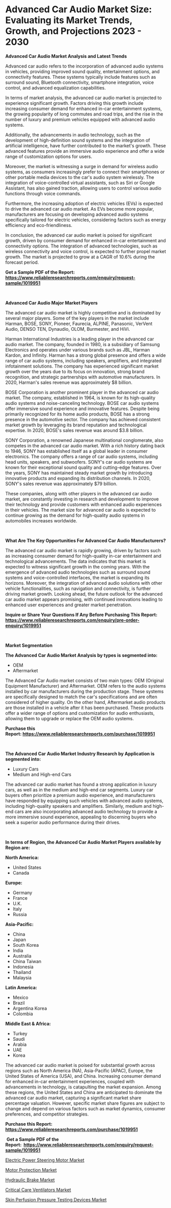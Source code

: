 <p><h1>Advanced Car Audio Market Size: Evaluating its Market Trends, Growth, and Projections 2023 - 2030</h1></p><p><strong>Advanced Car Audio Market Analysis and Latest Trends</strong></p>
<p><p>Advanced car audio refers to the incorporation of advanced audio systems in vehicles, providing improved sound quality, entertainment options, and connectivity features. These systems typically include features such as surround sound, Bluetooth connectivity, smartphone integration, voice control, and advanced equalization capabilities.</p><p>In terms of market analysis, the advanced car audio market is projected to experience significant growth. Factors driving this growth include increasing consumer demand for enhanced in-car entertainment systems, the growing popularity of long commutes and road trips, and the rise in the number of luxury and premium vehicles equipped with advanced audio systems.</p><p>Additionally, the advancements in audio technology, such as the development of high-definition sound systems and the integration of artificial intelligence, have further contributed to the market's growth. These advanced features provide an immersive audio experience and offer a wide range of customization options for users.</p><p>Moreover, the market is witnessing a surge in demand for wireless audio systems, as consumers increasingly prefer to connect their smartphones or other portable media devices to the car's audio system wirelessly. The integration of voice-controlled virtual assistants, such as Siri or Google Assistant, has also gained traction, allowing users to control various audio functions through voice commands.</p><p>Furthermore, the increasing adoption of electric vehicles (EVs) is expected to drive the advanced car audio market. As EVs become more popular, manufacturers are focusing on developing advanced audio systems specifically tailored for electric vehicles, considering factors such as energy efficiency and eco-friendliness.</p><p>In conclusion, the advanced car audio market is poised for significant growth, driven by consumer demand for enhanced in-car entertainment and connectivity options. The integration of advanced technologies, such as wireless connectivity and voice control, is expected to further propel market growth. The market is projected to grow at a CAGR of 10.6% during the forecast period.</p></p>
<p><strong>Get a Sample PDF of the Report:&nbsp; <a href="https://www.reliableresearchreports.com/enquiry/request-sample/1019951">https://www.reliableresearchreports.com/enquiry/request-sample/1019951</a></strong></p>
<p>&nbsp;</p>
<p><strong>Advanced Car Audio Major Market Players</strong></p>
<p><p>The advanced car audio market is highly competitive and is dominated by several major players. Some of the key players in the market include Harman, BOSE, SONY, Pioneer, Faurecia, ALPINE, Panasonic, VerVent Audio, DENSO TEN, Dynaudio, OLOM, Burmester, and HiVi.</p><p>Harman International Industries is a leading player in the advanced car audio market. The company, founded in 1980, is a subsidiary of Samsung Electronics and operates under various brands such as JBL, Harman Kardon, and Infinity. Harman has a strong global presence and offers a wide range of car audio systems, including speakers, amplifiers, and integrated infotainment solutions. The company has experienced significant market growth over the years due to its focus on innovation, strong brand recognition, and strategic partnerships with automotive manufacturers. In 2020, Harman's sales revenue was approximately $8 billion.</p><p>BOSE Corporation is another prominent player in the advanced car audio market. The company, established in 1964, is known for its high-quality audio systems and noise-canceling technology. BOSE car audio systems offer immersive sound experience and innovative features. Despite being primarily recognized for its home audio products, BOSE has a strong presence in the automotive sector. The company has achieved consistent market growth by leveraging its brand reputation and technological expertise. In 2020, BOSE's sales revenue was around $3.8 billion.</p><p>SONY Corporation, a renowned Japanese multinational conglomerate, also competes in the advanced car audio market. With a rich history dating back to 1946, SONY has established itself as a global leader in consumer electronics. The company offers a range of car audio systems, including head units, speakers, and subwoofers. SONY's car audio systems are known for their exceptional sound quality and cutting-edge features. Over the years, SONY has maintained steady market growth by introducing innovative products and expanding its distribution channels. In 2020, SONY's sales revenue was approximately $79 billion.</p><p>These companies, along with other players in the advanced car audio market, are constantly investing in research and development to improve their technology and provide customers with enhanced audio experiences in their vehicles. The market size for advanced car audio is expected to continue growing as the demand for high-quality audio systems in automobiles increases worldwide.</p></p>
<p>&nbsp;</p>
<p><strong>What Are The Key Opportunities For Advanced Car Audio Manufacturers?</strong></p>
<p><p>The advanced car audio market is rapidly growing, driven by factors such as increasing consumer demand for high-quality in-car entertainment and technological advancements. The data indicates that this market is expected to witness significant growth in the coming years. With the emergence of advanced audio technologies such as surround sound systems and voice-controlled interfaces, the market is expanding its horizons. Moreover, the integration of advanced audio solutions with other vehicle functionalities, such as navigation and connectivity, is further driving market growth. Looking ahead, the future outlook for the advanced car audio market appears promising, with continued innovations leading to enhanced user experiences and greater market penetration.</p></p>
<p><strong>Inquire or Share Your Questions If Any Before Purchasing This Report: <a href="https://www.reliableresearchreports.com/enquiry/pre-order-enquiry/1019951">https://www.reliableresearchreports.com/enquiry/pre-order-enquiry/1019951</a></strong></p>
<p>&nbsp;</p>
<p><strong>Market Segmentation</strong></p>
<p><strong>The Advanced Car Audio Market Analysis by types is segmented into:</strong></p>
<p><ul><li>OEM</li><li>Aftermarket</li></ul></p>
<p><p>The Advanced Car Audio market consists of two main types: OEM (Original Equipment Manufacturer) and Aftermarket. OEM refers to the audio systems installed by car manufacturers during the production stage. These systems are specifically designed to match the car's specifications and are often considered of higher quality. On the other hand, Aftermarket audio products are those installed in a vehicle after it has been purchased. These products offer a wider range of options and customization for audio enthusiasts, allowing them to upgrade or replace the OEM audio systems.</p></p>
<p><strong>Purchase this Report:&nbsp;<a href="https://www.reliableresearchreports.com/purchase/1019951">https://www.reliableresearchreports.com/purchase/1019951</a></strong></p>
<p>&nbsp;</p>
<p><strong>The Advanced Car Audio Market Industry Research by Application is segmented into:</strong></p>
<p><ul><li>Luxury Cars</li><li>Medium and High-end Cars</li></ul></p>
<p><p>The advanced car audio market has found a strong application in luxury cars, as well as in the medium and high-end car segments. Luxury car buyers often prioritize a premium audio experience, and manufacturers have responded by equipping such vehicles with advanced audio systems, including high-quality speakers and amplifiers. Similarly, medium and high-end cars are also incorporating advanced audio technology to provide a more immersive sound experience, appealing to discerning buyers who seek a superior audio performance during their drives.</p></p>
<p>&nbsp;</p>
<p><strong>In terms of Region, the Advanced Car Audio Market Players available by Region are:</strong></p>
<p>
    <p> <strong> North America: </strong>
        <ul>
            <li>United States</li>
            <li>Canada</li>
        </ul>
        </p> 
    <p> <strong> Europe: </strong>
        <ul>
            <li>Germany</li>
            <li>France</li>
            <li>U.K.</li>
            <li>Italy</li>
            <li>Russia</li>
        </ul>
        </p> 
    <p> <strong> Asia-Pacific: </strong>
        <ul>
            <li>China</li>
            <li>Japan</li>
            <li>South Korea</li>
            <li>India</li>
            <li>Australia</li>
            <li>China Taiwan</li>
            <li>Indonesia</li>
            <li>Thailand</li>
            <li>Malaysia</li>
        </ul>
        </p> 
    <p> <strong> Latin America: </strong>
        <ul>
            <li>Mexico</li>
            <li>Brazil</li>
            <li>Argentina Korea</li>
            <li>Colombia</li>
        </ul>
        </p> 
    <p> <strong> Middle East & Africa: </strong>
        <ul>
            <li>Turkey</li>
            <li>Saudi</li>
            <li>Arabia</li>
            <li>UAE</li>
            <li>Korea</li>
        </ul>
    </p>
    </p>
<p><p>The advanced car audio market is poised for substantial growth across regions such as North America (NA), Asia-Pacific (APAC), Europe, the United States of America (USA), and China. Increasing consumer demand for enhanced in-car entertainment experiences, coupled with advancements in technology, is catapulting the market expansion. Among these regions, the United States and China are anticipated to dominate the advanced car audio market, capturing a significant market share percentage valuation. However, specific market share figures are subject to change and depend on various factors such as market dynamics, consumer preferences, and competitor strategies.</p></p>
<p><strong>Purchase this Report: <a href="https://www.reliableresearchreports.com/purchase/1019951">https://www.reliableresearchreports.com/purchase/1019951</a></strong></p>
<p>&nbsp;<strong>Get a Sample PDF of the Report:&nbsp;&nbsp;<a href="https://www.reliableresearchreports.com/enquiry/request-sample/1019951">https://www.reliableresearchreports.com/enquiry/request-sample/1019951</a></strong></p>
<p><strong></strong></p>
<p><p><a href="https://github.com/aashishrp02/Market-Research-Report-List-1/blob/main/electric-power-steering-motor-market.md">Electric Power Steering Motor Market</a></p><p><a href="https://medium.com/@sake.use.loan/motor-protection-market-trends-and-market-analysis-forecasted-for-period-2023-2030-a58e02243879">Motor Protection Market</a></p><p><a href="https://github.com/aasishrp01/Market-Research-Report-List-1/blob/main/hydraulic-brake-market.md">Hydraulic Brake Market</a></p><p><a href="https://www.linkedin.com/pulse/critical-care-ventilators-market-research-report-unlocks-lylge/">Critical Care Ventilators Market</a></p><p><a href="https://www.linkedin.com/pulse/decoding-skin-perfusion-pressure-testing-devices-market-qzene/">Skin Perfusion Pressure Testing Devices Market</a></p></p>